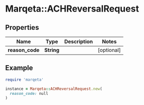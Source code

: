 # Marqeta::ACHReversalRequest

## Properties

| Name | Type | Description | Notes |
| ---- | ---- | ----------- | ----- |
| **reason_code** | **String** |  | [optional] |

## Example

```ruby
require 'marqeta'

instance = Marqeta::ACHReversalRequest.new(
  reason_code: null
)
```

